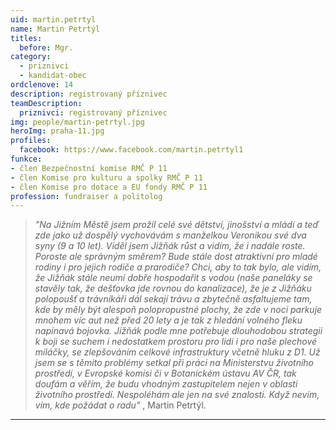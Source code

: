 ```yaml
---
uid: martin.petrtyl
name: Martin Petrtýl
titles:
  before: Mgr.
category:
  - priznivci
  - kandidat-obec
ordclenove: 14
description: registrovaný příznivec
teamDescription:
  priznivci: registrovaný příznivec
img: people/martin-petrtyl.jpg
heroImg: praha-11.jpg
profiles:
  facebook: https://www.facebook.com/martin.petrtyl1
funkce: 
- člen Bezpečnostní komise RMČ P 11
- člen Komise pro kulturu a spolky RMČ P 11
- člen Komise pro dotace a EU fondy RMČ P 11
profession: fundraiser a politolog
---
```


>*"Na Jižním Městě jsem prožil celé své dětství, jinošství a mládí a teď zde jako už dospělý vychovávám s manželkou Veronikou své dva syny (9 a 10 let). Viděl jsem Jižňák růst a vidím, že i nadále roste. Poroste ale správným směrem? Bude stále dost atraktivní pro mladé rodiny i pro jejich rodiče a prarodiče? Chci, aby to tak bylo, ale vidím, že Jižňák stále neumí dobře hospodařit s vodou (naše paneláky se stavěly tak, že dešťovka jde rovnou do kanalizace), že je z Jižňáku polopoušť a trávníkáři dál sekají trávu a zbytečně asfaltujeme tam, kde by měly být alespoň polopropustné plochy, že zde v noci parkuje mnohem víc aut než před 20 lety a je tak z hledání volného fleku napínavá bojovka. Jižňák podle mne potřebuje dlouhodobou strategii k boji se suchem i nedostatkem prostoru pro lidi i pro naše plechové miláčky, se zlepšováním celkové infrastruktury včetně hluku z D1. Už jsem se s těmito problémy setkal při práci na Ministerstvu životního prostředí, v Evropské komisi či v Botanickém ústavu AV ČR, tak doufám a věřím, že budu vhodným zastupitelem nejen v oblasti životního prostředí. Nespoléhám ale jen na své znalosti. Když nevím, vím, kde požádat o radu"* , Martin Petrtýl.

---
